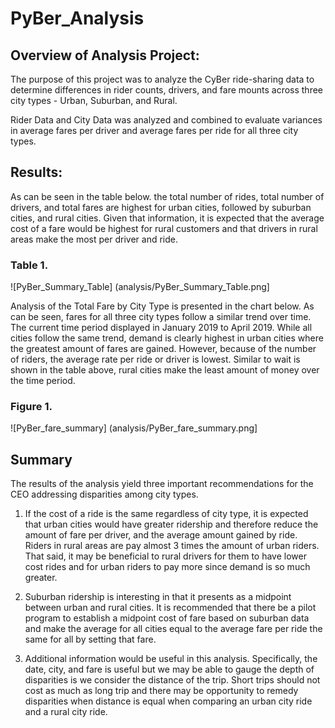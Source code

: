 # PyBer_Analysis

## Overview of Analysis Project:

The purpose of this project was to analyze the CyBer ride-sharing data to determine differences in rider counts, drivers, and fare mounts across three city types  - Urban, Suburban, and Rural. 

Rider Data and City Data was analyzed and combined to evaluate variances in average fares per driver and average fares per ride for all three city types. 



## Results:


As can be seen in the table below. the total number of rides, total number of drivers, and total fares are highest for urban cities, followed by suburban cities, and rural cities. Given that information, it is expected that the average cost of a fare would be highest for rural customers and that drivers in rural areas make the most per driver and ride. 

### Table 1. 

 ![PyBer_Summary_Table] (analysis/PyBer_Summary_Table.png]


Analysis of the Total Fare by City Type is presented in the chart below. As can be seen, fares for all three city types follow a similar trend over time. The current time period displayed in January 2019 to April 2019. While all cities follow the same trend, demand is clearly highest in urban cities where the greatest amount of fares are gained. However, because of the number of riders, the average rate per ride or driver is lowest. Similar to wait is shown in the table above, rural cities make the least amount of money over the time period. 


### Figure 1. 

 ![PyBer_fare_summary] (analysis/PyBer_fare_summary.png]


## Summary

The results of the analysis yield three important recommendations for the CEO addressing disparities among city types. 
1. If the cost of a ride is the same regardless of city type, it is expected that urban cities would have greater ridership and therefore reduce the amount of fare per driver, and the average amount gained by ride. Riders in rural areas are pay almost 3 times the amount of urban riders. That said, it may be beneficial to rural drivers for them to have lower cost rides and for urban riders to pay more since demand is so much greater. 

2. Suburban ridership is interesting in that it presents as a midpoint between urban and rural cities. It is recommended that there be a pilot program to establish a midpoint cost of fare based on suburban data and make the average for all cities equal to the average fare per ride the same for all by setting that fare. 

3. Additional information would be useful in this analysis. Specifically, the date, city, and fare is useful but we may be able to gauge the depth of disparities is we consider the distance of the trip. Short trips should not cost as much as long trip and there may be opportunity to remedy disparities when distance is equal when comparing an urban city ride and a rural city ride. 
